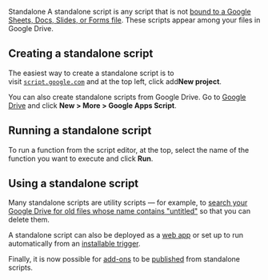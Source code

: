 Standalone
A standalone script is any script that is not [bound to a Google Sheets, Docs, Slides, or Forms file](https://developers.google.com/apps-script/guides/bound?authuser=0). These scripts appear among your files in Google Drive.
## Creating a standalone script

The easiest way to create a standalone script is to visit [`script.google.com`](https://script.google.com/?authuser=0) and at the top left, click add**New project**.

You can also create standalone scripts from Google Drive. Go to [Google Drive](https://drive.google.com/?authuser=0) and click **New > More > Google Apps Script**.

## Running a standalone script

To run a function from the script editor, at the top, select the name of the function you want to execute and click **Run**.

## Using a standalone script

Many standalone scripts are utility scripts — for example, to [search your Google Drive for old files whose name contains "untitled"](https://developers.google.com/apps-script/reference/drive/drive-app?authuser=0#searchFiles(String)) so that you can delete them.

A standalone script can also be deployed as a [web app](https://developers.google.com/apps-script/guides/web?authuser=0) or set up to run automatically from an [installable trigger](https://developers.google.com/apps-script/guides/triggers/installable?authuser=0).

Finally, it is now possible for [add-ons](https://developers.google.com/workspace/add-ons/overview?authuser=0) to be [published](https://developers.google.com/workspace/add-ons/how-tos/publish-addons?authuser=0) from standalone scripts.